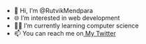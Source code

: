 - 👋 Hi, I’m @RutvikMendpara
- 🌐 I’m interested in web development
- 👨‍💻 I’m currently learning computer science
- 📫 You can reach me on<a href="https://twitter.com/Rutvik_Mendpara"> My Twitter </a>
<!-- - 💞️ I’m looking to collaborate on ... -->

<!---
RutvikMendpara/RutvikMendpara is a ✨ special ✨ repository because its `README.md` (this file) appears on your GitHub profile.
You can click the Preview link to take a look at your changes.
--->
